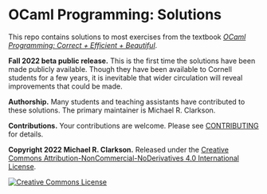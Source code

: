 # OCaml Programming: Solutions

This repo contains solutions to most exercises from the textbook [_OCaml
Programming: Correct + Efficient + Beautiful_][op].

**Fall 2022 beta public release.** This is the first time the solutions have
been made publicly available. Though they have been available to Cornell
students for a few years, it is inevitable that wider circulation will reveal
improvements that could be made.

**Authorship.** Many students and teaching assistants have contributed to these
solutions. The primary maintainer is Michael R. Clarkson.

**Contributions.** Your contributions are welcome. Please see [CONTRIBUTING](CONTRIBUTING)
for details.

**Copyright 2022 Michael R. Clarkson.** Released under the <a rel="license"
href="http://creativecommons.org/licenses/by-nc-nd/4.0/">Creative Commons
Attribution-NonCommercial-NoDerivatives 4.0 International License</a>.

<a rel="license" href="http://creativecommons.org/licenses/by-nc-nd/4.0/">
<img alt="Creative Commons License" style="border-width:0"
src="https://i.creativecommons.org/l/by-nc-nd/4.0/80x15.png" /></a>

[op]: https://cs3110.github.io/textbook/
